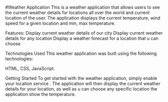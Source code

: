 #Weather Application
This is a weather application that allows users to see the current weather details for locations all over the world and current location of the user. The application displays the current temperature, wind speed for a given location and min, max temperature.

Features:
Display current weather details of our city
Display current weather details for any location
Display a weather forecast for a location that u can choose


Technologies Used
This weather application was built using the following technologies:

HTML,
CSS,
JavaScript.

Getting Started
To get started with the weather application, simply enable your location service . The application will then display the current weather details for your location, as well as u can choose any specific location the application show the temperature.
